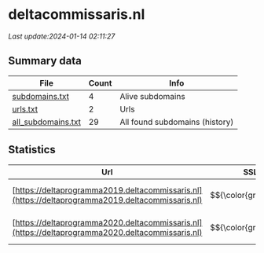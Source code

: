 # deltacommissaris.nl
*Last update:2024-01-14 02:11:27*
## Summary data
| File       | Count | Info |
|------------|-------|------|
|[subdomains.txt](/data/deltacommissaris/subdomains.txt)|4|Alive subdomains|
|[urls.txt](/data/deltacommissaris/urls.txt)|2|Urls|
|[all_subdomains.txt](/data/deltacommissaris/all_subdomains.txt)|29|All found subdomains (history)|
## Statistics
| Url | SSL | Server | Cookie | HSTS | CSP | XFO | XXP | RP | Tech |
|------------|-------|------|------|------|------|------|------|------|------|
|[https://deltaprogramma2019.deltacommissaris.nl](https://deltaprogramma2019.deltacommissaris.nl)| $${\color{green}A}$$ |nginx| |:white_check_mark: |:warning: |:white_check_mark: |:white_check_mark: |:white_check_mark: |Apache HTTP Server:2|
|[https://deltaprogramma2020.deltacommissaris.nl](https://deltaprogramma2020.deltacommissaris.nl)| $${\color{green}A}$$ |nginx| |:white_check_mark: |:warning: |:white_check_mark: |:white_check_mark: |:white_check_mark: |Apache HTTP Server:2|